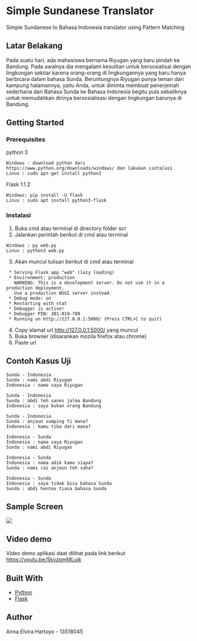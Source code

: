# Simple Sundanese Translator
Simple Sundanese to Bahasa Indonesia translator using Pattern Matching

## Latar Belakang
Pada suatu hari, ada mahasiswa bernama Riyugan yang baru pindah ke Bandung. Pada awalnya dia mengalami kesulitan untuk bersosialisai dengan lingkungan sekitar karena orang-orang di lingkungannya yang baru hanya berbicara dalam bahasa Sunda. Beruntungnya Riyugan punya teman dari kampung halamannya, yaitu Anda, untuk diminta membuat penerjemah sederhana dari Bahasa Sunda ke Bahasa Indonesia begitu pula sebaliknya untuk memudahkan dirinya bersosialisasi dengan lingkungan barunya di Bandung.

## Getting Started
### Prerequisites
python 3
```
Windows : download python dari https://www.python.org/downloads/windows/ dan lakukan isntalasi
Linux : sudo apt-get install python3
```

Flask 1.1.2
```
Windows: pip install -U flask
Linux : sudo apt install python3-flask
```

### Instalasi
1. Buka cmd atau terminal di directory folder scr
2. Jalankan perintah berikut di cmd atau terminal
```
Windows : py web.py
Linux : python3 web.py
```
3. Akan muncul tulisan berikut di cmd atau terminal
```
 * Serving Flask app "web" (lazy loading)
 * Environment: production
   WARNING: This is a development server. Do not use it in a production deployment.
   Use a production WSGI server instead.
 * Debug mode: on
 * Restarting with stat
 * Debugger is active!
 * Debugger PIN: 301-019-789
 * Running on http://127.0.0.1:5000/ (Press CTRL+C to quit)
 ```
4. Copy alamat url http://127.0.0.1:5000/ yang muncul 
5. Buka browser (disarankan mozila firefox atau chrome)
6. Paste url

## Contoh Kasus Uji
```
Sunda - Indonesia
Sunda : nami abdi Riyugan
Indonesia : nama saya Riyugan
```

```
Sunda - Indonesia
Sunda : abdi teh sanes jalma Bandung
Indonesia : saya bukan orang Bandung
```

```
Sunda - Indonesia
Sunda : anjeun sumping ti mana?
Indonesia : kamu tiba dari mana?
```

```
Indonesia - Sunda
Indonesia : nama saya Riyugan
Sunda : nami abdi Riyugan
```

```
Indonesia - Sunda
Indonesia : nama adik kamu siapa?
Sunda : nami rai anjeun teh saha?
```

```
Indonesia - Sunda
Indonesia : saya tidak bisa bahasa Sunda
Sunda : abdi henteu tiasa bahasa Sunda
```

## Sample Screen
<img src="sample1.jpg"/>

## Video demo
Video demo aplikasi daat dilihat pada link berikut
https://youtu.be/SkvzpmMLujk 


## Built With
* [Python](https://docs.python.org/3/)
* [Flask](https://pypi.org/project/Flask/)

## Author
Anna Elvira Hartoyo - 13518045
